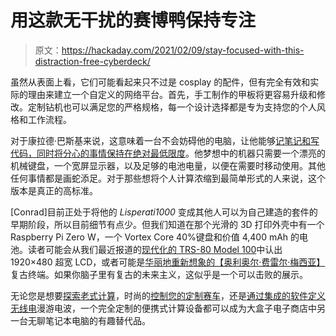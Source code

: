 # 用这款无干扰的赛博鸭保持专注

> 原文：<https://hackaday.com/2021/02/09/stay-focused-with-this-distraction-free-cyberdeck/>

虽然从表面上看，它们可能看起来只不过是 cosplay 的配件，但有完全有效和实际的理由来建立一个自定义的网络平台。首先，手工制作的甲板将更容易升级和修改。定制钻机也可以满足您的严格规格，每一个设计选择都是专为支持您的个人风格和工作流程。

对于康拉德·巴斯基来说，这意味着一台不会妨碍他的电脑，让他能够[记笔记和写代码，同时将分心的事情保持在绝对最低限度](https://www.reddit.com/r/cyberDeck/comments/lbu4di/my_shiny_new_lisperati1000_lisp_programming/)。他梦想中的机器只需要一个漂亮的机械键盘，一个宽屏显示器，以及足够的电池电量，以便在需要时移动使用。其他任何事情都是画蛇添足。对于那些想将个人计算浓缩到最简单形式的人来说，这个版本是真正的高标准。

[Conrad]目前正处于将他的 *Lisperati1000* 变成其他人可以为自己建造的套件的早期阶段，所以目前细节有点少。但我们知道在那个光滑的 3D 打印外壳中有一个 Raspberry Pi Zero W，一个 Vortex Core 40%键盘和价值 4,400 mAh 的电池。读者可能会从我们最近报道的[现代化的 TRS-80 Model 100](https://hackaday.com/2021/01/17/trs-80-model-100-gets-64-bit-cpu-and-a-very-wide-lcd/)中认出 1920×480 超宽 LCD，或者可能是[华丽地重新想象的【奥利奥尔·费雷尔·梅西亚】](https://hackaday.com/2021/01/11/retro-terminals-bring-some-style-to-your-desktop/)复古终端。如果你脑子里有复古的未来主义，这似乎是一个可以击败的展示。

无论您是想要[探索老式计算](https://hackaday.com/2020/12/30/alien-inspired-cyberdeck-packs-vintage-atari-800xl/)，时尚的[控制您的定制赛车](https://hackaday.com/2021/01/10/cyberpunk-mazda-mx-5-packs-onboard-cyberdeck/)，还是[通过集成的软件定义无线电](https://hackaday.com/2020/06/03/a-dual-screen-luggable-with-integrated-rtl-sdr/)漫游电波，一个完全定制的便携式计算设备都可以成为大盒子电子商店中另一台无聊笔记本电脑的有趣替代品。